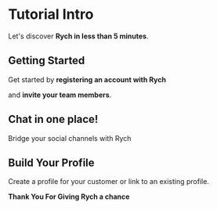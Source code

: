 # Tutorial Intro

Let's discover **Rych in less than 5 minutes**.

## Getting Started

Get started by **registering an account with Rych**

and **invite your team members**.

## Chat in one place!

Bridge your social channels with Rych

## Build Your Profile

Create a profile for your customer or link to an existing profile.

**Thank You For Giving Rych a chance**
